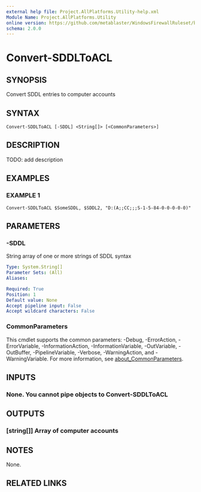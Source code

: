 ```yaml
---
external help file: Project.AllPlatforms.Utility-help.xml
Module Name: Project.AllPlatforms.Utility
online version: https://github.com/metablaster/WindowsFirewallRuleset/blob/develop/Modules/Project.AllPlatforms.Utility/Help/en-US/Convert-SDDLToACL.md
schema: 2.0.0
---
```


# Convert-SDDLToACL

## SYNOPSIS

Convert SDDL entries to computer accounts

## SYNTAX

```none
Convert-SDDLToACL [-SDDL] <String[]> [<CommonParameters>]
```

## DESCRIPTION

TODO: add description

## EXAMPLES

### EXAMPLE 1

```none
Convert-SDDLToACL $SomeSDDL, $SDDL2, "D:(A;;CC;;;S-1-5-84-0-0-0-0-0)"
```

## PARAMETERS

### -SDDL

String array of one or more strings of SDDL syntax

```yaml
Type: System.String[]
Parameter Sets: (All)
Aliases:

Required: True
Position: 1
Default value: None
Accept pipeline input: False
Accept wildcard characters: False
```

### CommonParameters

This cmdlet supports the common parameters: -Debug, -ErrorAction, -ErrorVariable, -InformationAction, -InformationVariable, -OutVariable, -OutBuffer, -PipelineVariable, -Verbose, -WarningAction, and -WarningVariable. For more information, see [about_CommonParameters](http://go.microsoft.com/fwlink/?LinkID=113216).

## INPUTS

### None. You cannot pipe objects to Convert-SDDLToACL

## OUTPUTS

### [string[]] Array of computer accounts

## NOTES

None.

## RELATED LINKS
